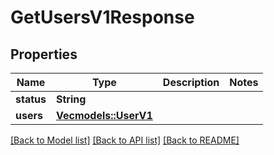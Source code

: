 # GetUsersV1Response

## Properties

Name | Type | Description | Notes
------------ | ------------- | ------------- | -------------
**status** | **String** |  | 
**users** | [**Vec<models::UserV1>**](UserV1.md) |  | 

[[Back to Model list]](../README.md#documentation-for-models) [[Back to API list]](../README.md#documentation-for-api-endpoints) [[Back to README]](../README.md)



